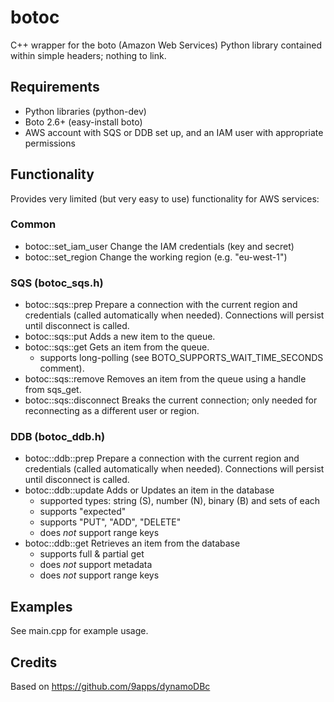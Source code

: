 botoc
=====

C++ wrapper for the boto (Amazon Web Services) Python library contained within
simple headers; nothing to link.

Requirements
------------

* Python libraries (python-dev)
* Boto 2.6+ (easy-install boto)
* AWS account with SQS or DDB set up, and an IAM user with appropriate
  permissions

Functionality
-------------

Provides very limited (but very easy to use) functionality for AWS services:

### Common

* botoc::set_iam_user Change the IAM credentials (key and secret)
* botoc::set_region Change the working region (e.g. "eu-west-1")

### SQS (botoc_sqs.h)

* botoc::sqs::prep Prepare a connection with the current region and credentials
  (called automatically when needed). Connections will persist until disconnect
  is called.
* botoc::sqs::put Adds a new item to the queue.
* botoc::sqs::get Gets an item from the queue.
  * supports long-polling (see BOTO_SUPPORTS_WAIT_TIME_SECONDS comment).
* botoc::sqs::remove Removes an item from the queue using a handle from sqs_get.
* botoc::sqs::disconnect Breaks the current connection; only needed for
  reconnecting as a different user or region.

### DDB (botoc_ddb.h)

* botoc::ddb::prep Prepare a connection with the current region and credentials
  (called automatically when needed). Connections will persist until disconnect
  is called.
* botoc::ddb::update Adds or Updates an item in the database
  * supported types: string (S), number (N), binary (B) and sets of each
  * supports "expected"
  * supports "PUT", "ADD", "DELETE"
  * does *not* support range keys
* botoc::ddb::get Retrieves an item from the database
  * supports full & partial get
  * does *not* support metadata
  * does *not* support range keys

Examples
--------

See main.cpp for example usage.

Credits
-------

Based on https://github.com/9apps/dynamoDBc
